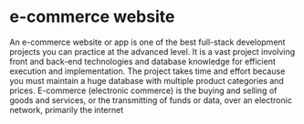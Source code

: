 # e-commerce website
An e-commerce website or app is one of the best full-stack development projects you can practice at the advanced level. 
It is a vast project involving front and back-end technologies and database knowledge for efficient execution and implementation. 
The project takes time and effort because you must maintain a huge database with multiple product categories and prices.
E-commerce (electronic commerce) is the buying and selling of goods and services, or the transmitting of funds or data, over an electronic network, primarily the internet

